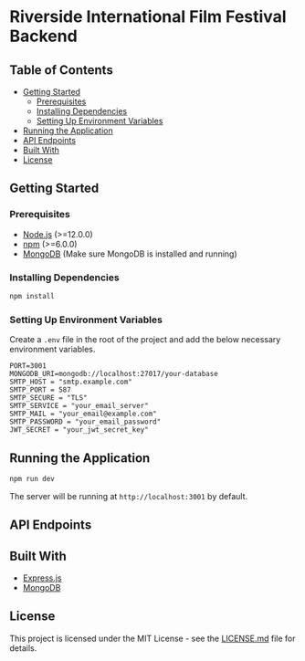 # Riverside International Film Festival Backend

## Table of Contents

- [Getting Started](#getting-started)
  - [Prerequisites](#prerequisites)
  - [Installing Dependencies](#installing-dependencies)
  - [Setting Up Environment Variables](#setting-up-environment-variables)
- [Running the Application](#running-the-application)
- [API Endpoints](#api-endpoints)
- [Built With](#built-with)
- [License](#license)

## Getting Started

### Prerequisites

- [Node.js](https://nodejs.org/) (>=12.0.0)
- [npm](https://www.npmjs.com/) (>=6.0.0)
- [MongoDB](https://www.mongodb.com/) (Make sure MongoDB is installed and running)

### Installing Dependencies

```bash
npm install
```

### Setting Up Environment Variables

Create a `.env` file in the root of the project and add the below necessary environment variables.

```env
PORT=3001
MONGODB_URI=mongodb://localhost:27017/your-database
SMTP_HOST = "smtp.example.com"
SMTP_PORT = 587
SMTP_SECURE = "TLS"
SMTP_SERVICE = "your_email_server"
SMTP_MAIL = "your_email@example.com"
SMTP_PASSWORD = "your_email_password"
JWT_SECRET = "your_jwt_secret_key"
```

## Running the Application

```bash
npm run dev
```

The server will be running at `http://localhost:3001` by default.

## API Endpoints

## Built With

- [Express.js](https://expressjs.com/)
- [MongoDB](https://www.mongodb.com/)

## License

This project is licensed under the MIT License - see the [LICENSE.md](LICENSE.md) file for details.
